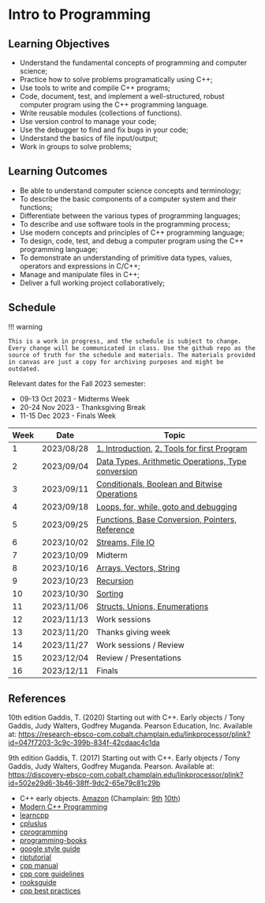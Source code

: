 # Intro to Programming

## Learning Objectives

- Understand the fundamental concepts of programming and computer science;
- Practice how to solve problems programatically using C++;
- Use tools to write and compile C++ programs;
- Code, document, test, and implement a well-structured, robust computer program using the C++ programming language.
- Write reusable modules (collections of functions).
- Use version control to manage your code;
- Use the debugger to find and fix bugs in your code;
- Understand the basics of file input/output;
- Work in groups to solve problems;

## Learning Outcomes

- Be able to understand computer science concepts and terminology;
- To describe the basic components of a computer system and their functions;
- Differentiate between the various types of programming languages;
- To describe and use software tools in the programming process;
- Use modern concepts and principles of C++ programming language;
- To design, code, test, and debug a computer program using the C++ programming language;
- To demonstrate an understanding of primitive data types, values, operators and expressions in C/C++;
- Manage and manipulate files in C++;
- Deliver a full working project collaboratively;


## Schedule

!!! warning

    This is a work in progress, and the schedule is subject to change. Every change will be communicated in class. Use the github repo as the source of truth for the schedule and materials. The materials provided in canvas are just a copy for archiving purposes and might be outdated.

Relevant dates for the Fall 2023 semester:

- 09-13 Oct 2023 - Midterms Week
- 20-24 Nov 2023 - Thanksgiving Break
- 11-15 Dec 2023 - Finals Week

| Week | Date       | Topic                                                                                            |
|------|------------|--------------------------------------------------------------------------------------------------|
| 1    | 2023/08/28 | [1. Introduction](01-introduction/README.md), [2. Tools for first Program](02-tooling/README.md) |
| 2    | 2023/09/04 | [Data Types, Arithmetic Operations, Type conversion](03-datatypes/README.md)                     |
| 3    | 2023/09/11 | [Conditionals, Boolean and Bitwise Operations](04-conditionals/README.md)                        |
| 4    | 2023/09/18 | [Loops, for, while, goto and debugging](05-loops/README.md)                                      |
| 5    | 2023/09/25 | [Functions, Base Conversion, Pointers, Reference](06-functions/README.md)                        |
| 6    | 2023/10/02 | [Streams, File IO](07-streams/README.md)                                                         |
| 7    | 2023/10/09 | Midterm                                                                                          |
| 8    | 2023/10/16 | [Arrays, Vectors, String](08-arrays/README.md)                                                   | 
| 9    | 2023/10/23 | [Recursion](09-recursion/README.md)                                                              |
| 10   | 2023/10/30 | [Sorting](10-sorting/README.md)                                                                  |
| 11   | 2023/11/06 | [Structs, Unions, Enumerations](11-structs/README.md)                                            |
| 12   | 2023/11/13 | Work sessions                                                                                    |
| 13   | 2023/11/20 | Thanks giving week                                                                               |
| 14   | 2023/11/27 | Work sessions / Review                                                                           |
| 15   | 2023/12/04 | Review / Presentations                                                                           |
| 16   | 2023/12/11 | Finals                                                                                           |


## References

10th edition
Gaddis, T. (2020) Starting out with C++. Early objects / Tony Gaddis, Judy Walters, Godfrey Muganda. Pearson Education, Inc. Available at: https://research-ebsco-com.cobalt.champlain.edu/linkprocessor/plink?id=047f7203-3c9c-399b-834f-42cdaac4c1da

9th edition
Gaddis, T. (2017) Starting out with C++. Early objects / Tony Gaddis, Judy Walters, Godfrey Muganda. Pearson. Available at: https://discovery-ebsco-com.cobalt.champlain.edu/linkprocessor/plink?id=502e29d6-3b46-38ff-9dc2-65e79c81c29b

- C++ early objects. [Amazon](https://a.co/d/3L7C77q) (Champlain: [9th](https://research-ebsco-com.cobalt.champlain.edu/linkprocessor/plink?id=047f7203-3c9c-399b-834f-42cdaac4c1da) [10th](https://discovery-ebsco-com.cobalt.champlain.edu/linkprocessor/plink?id=502e29d6-3b46-38ff-9dc2-65e79c81c29b))
- [Modern C++ Programming](https://github.com/federico-busato/Modern-CPP-Programming)
- [learncpp](https://www.learncpp.com/)
- [cpluslus](https://cplusplus.com/doc/tutorial/)
- [cprogramming](https://www.cprogramming.com/tutorial/c++-tutorial.html)
- [programming-books](https://www.programming-books.io/essential/cpp/)
- [google style guide](https://google.github.io/styleguide/cppguide.html)
- [riptutorial](https://riptutorial.com/cplusplus)
- [cpp manual](https://cppreference.com/)
- [cpp core guidelines](https://isocpp.github.io/CppCoreGuidelines/CppCoreGuidelines)
- [rooksguide](https://rooksguide.files.wordpress.com/2013/12/rooks-guide-isbn-version.pdf)
- [cpp best practices](https://lefticus.gitbooks.io/cpp-best-practices/content/)
